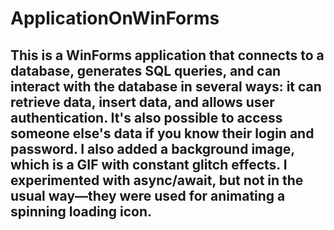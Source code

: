 # ApplicationOnWinForms
## This is a WinForms application that connects to a database, generates SQL queries, and can interact with the database in several ways: it can retrieve data, insert data, and allows user authentication. It's also possible to access someone else's data if you know their login and password. I also added a background image, which is a GIF with constant glitch effects. I experimented with async/await, but not in the usual way—they were used for animating a spinning loading icon. 
